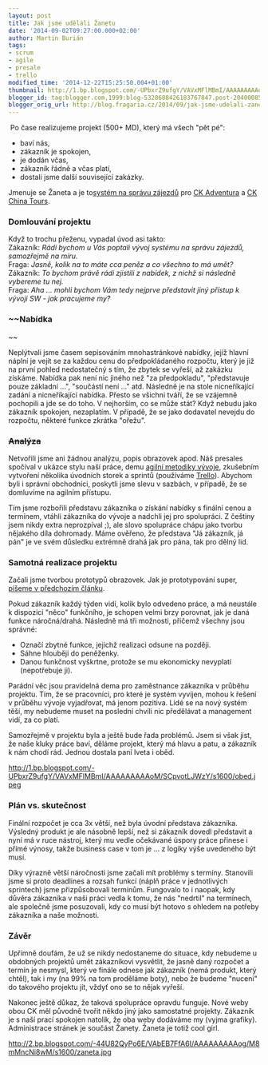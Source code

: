 ```yaml
---
layout: post
title: Jak jsme udělali Žanetu
date: '2014-09-02T09:27:00.000+02:00'
author: Martin Burián
tags:
- scrum
- agile
- presale
- trello
modified_time: '2014-12-22T15:25:50.004+01:00'
thumbnail: http://1.bp.blogspot.com/-UPbxrZ9ufgY/VAVxMFlMBmI/AAAAAAAAAoM/SCpvotLJWzY/s72-c/obed.jpeg
blogger_id: tag:blogger.com,1999:blog-5328688426183767847.post-2040008569658632063
blogger_orig_url: http://blog.fragaria.cz/2014/09/jak-jsme-udelali-zanetu.html
---
```


 Po čase realizujeme projekt (500+ MD), který má všech "pět pé":  

  - baví nás,
  - zákazník je spokojen,
  - je dodán včas,
  - zákazník řádně a včas platí,
  - dostali jsme další související zakázky.

Jmenuje se Žaneta a je to[systém na správu
zájezdů](http://www.fragaria.cz/reference/2014/6/13/system-pro-spravu-zajezdu/)
pro [CK Adventura](http://www.adventura.cz/) a [CK China
Tours](http://www.chinatours.cz/).  
  
<span id="more"></span>  

### Domlouvání projektu

<span class="underline">Když to trochu přeženu, vypadal úvod asi
takto:</span>  
Zákazník: *Rádi bychom u Vás poptali vývoj systému na správu zájezdů,
samozřejmě na míru.*  
Fraga: *Jasně, kolik na to máte cca peněz a co všechno to má umět?*  
Zákazník: *To bychom právě rádi zjistili z nabídek, z nichž si následně
vybereme tu nej.*  
Fraga: *Aha ... mohli bychom Vám tedy nejprve představit jiný přístup k
vývoji SW - jak pracujeme my?*  
  

### ~~Nabídka  
~~

Neplýtvali jsme časem sepisováním mnohastránkové nabídky, jejíž hlavní
náplní je vejít se za každou cenu do předpokládaného rozpočtu, který je
již na první pohled nedostatečný s tím, že zbytek se vyřeší, až zakázku
získáme. Nabídka pak není nic jiného než "za předpokladu", "představuje
pouze základní ...", "součástí není ..." atd. Následně je na stole
nicneříkající zadání a nicneříkající nabídka. Přesto se všichni tváří,
že se vzájemně pochopili a jde se do toho. V nejhorším, co se může
stát? Když nebudu jako zákazník spokojen, nezaplatím. V případě, že se
jako dodavatel nevejdu do rozpočtu, některé funkce zkrátka "ořežu".  
  

### ~~Analýza~~

Netvořili jsme ani žádnou analýzu, popis obrazovek apod. Náš presales
spočíval v ukázce stylu naší práce, demu [agilní metodiky
vývoje](http://cs.wikipedia.org/wiki/Agiln%C3%AD_metodiky), zkušebním
vytvoření několika úvodních storek a sprintů (používáme
[Trello](https://trello.com/)). Abychom byli i správní obchodníci,
poskytli jsme slevu v sazbách, v případě, že se domluvíme na agilním
přístupu.  
  
Tím jsme rozbořili představu zákazníka o získání nabídky s finální cenou
a termínem, vtáhli zákazníka do vývoje a nadchli jej pro spolupráci. Z
češtiny jsem nikdy extra neprozpíval ;), ale slovo spolupráce chápu
jako tvorbu nějakého díla dohromady. Máme ověřeno, že představa "Já
zákazník, já pán" je ve svém důsledku extrémně drahá jak pro pána, tak
pro dělný lid.  
  

### Samotná realizace projektu

Začali jsme tvorbou prototypů obrazovek. Jak je prototypování super,
[píšeme v předchozím
článku](http://blog.fragaria.cz/2014/06/analyza-prototyp-oboji.html).  
  
Pokud zákazník každý týden vidí, kolik bylo odvedeno práce, a má
neustále k dispozici "něco" funkčního, je schopen velmi brzy porovnat,
jak je daná funkce náročná/drahá. Následně má tři možnosti, přičemž
všechny jsou správné:  

  - Označí zbytné funkce, jejichž realizaci odsune na později.
  - Sáhne hlouběji do peněženky.
  - Danou funkčnost vyškrtne, protože se mu ekonomicky nevyplatí
    (nepotřebuje ji).

  
Parádní věc jsou pravidelná dema pro zaměstnance zákazníka v průběhu
projektu. Tím, že se pracovníci, pro které je systém vyvíjen, mohou k
řešení v průběhu vývoje vyjadřovat, má jenom pozitiva. Lidé se na nový
systém těší, my nebudeme muset na poslední chvíli nic předělávat a
management vidí, za co platí.  
  
Samozřejmě v projektu byla a ještě bude řada problémů. Jsem si však
jist, že naše kluky práce baví, děláme projekt, který má hlavu a patu, a
zákazník k nám chodí rád. Jednou dostala paní Iveta i
oběd.  

<http://1.bp.blogspot.com/-UPbxrZ9ufgY/VAVxMFlMBmI/AAAAAAAAAoM/SCpvotLJWzY/s1600/obed.jpeg>

  
  

### Plán vs. skutečnost

Finální rozpočet je cca 3x větší, než byla úvodní představa zákazníka.
Výsledný produkt je ale násobně lepší, než si zákazník dovedl
představit a nyní má v ruce nástroj, který mu vedle očekávané úspory
práce přinese i přímé výnosy, takže business case v tom je ... z logiky
výše uvedeného být musí.  
  
Díky výrazně větší náročnosti jsme začali mít problémy s termíny.
Stanovili jsme si proto deadlines a rozsah funkcí (náplň práce v
jednotlivých sprintech) jsme přizpůsobovali termínům. Fungovalo to i
naopak, kdy důvěra zákazníka v naši práci vedla k tomu, že nás "nedrtil"
na termínech, ale společně jsme posuzovali, kdy co musí být hotovo s
ohledem na potřeby zákazníka a naše možnosti.  
  

### Závěr

Upřímně doufám, že už se nikdy nedostaneme do situace, kdy nebudeme u
obdobných projektů umět zákazníkovi vysvětlit, že jasně daný rozpočet a
termín je nesmysl, který ve finále odnese jak zákazník (nemá produkt,
který chtěl), tak i my (na 99% na tom proděláme boty), nebo že budeme
"nuceni" do takového projektu jít, vždyť ono se to nějak vyřeší.  
  
Nakonec ještě důkaz, že taková spolupráce opravdu funguje. Nové weby
obou CK měl původně tvořit někdo jiný jako samostatné projekty. Zákazník
je s naší prací spokojen natolik, že oba weby dodáváme my (vyjma
grafiky). Administrace stránek je součást Žanety. Žaneta je totiž cool
girl.  

<http://2.bp.blogspot.com/-44U82QyPo6E/VAbEB7FfA6I/AAAAAAAAAog/M8mMncNi8wM/s1600/zaneta.jpg>
